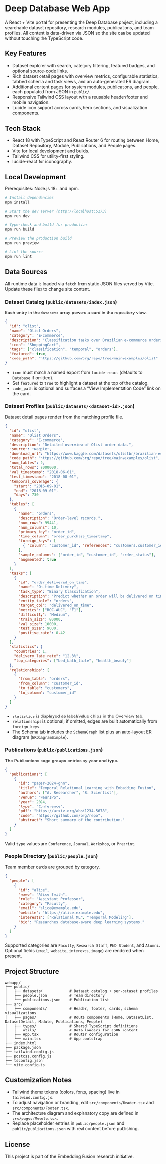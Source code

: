# Deep Database Web App

A React + Vite portal for presenting the Deep Database project, including a searchable dataset repository, research modules, publications, and team profiles. All content is data-driven via JSON so the site can be updated without touching the TypeScript code.

## Key Features

- Dataset explorer with search, category filtering, featured badges, and optional source-code links.
- Rich dataset detail pages with overview metrics, configurable statistics, tabbed schema and task views, and an auto-generated ER diagram.
- Additional content pages for system modules, publications, and people, each populated from JSON in `public/`.
- Responsive Tailwind CSS layout with a reusable header/footer and mobile navigation.
- Lucide icon support across cards, hero sections, and visualization components.

## Tech Stack

- React 18 with TypeScript and React Router 6 for routing between Home, Dataset Repository, Module, Publications, and People pages.
- Vite for local development and builds.
- Tailwind CSS for utility-first styling.
- lucide-react for iconography.

## Local Development

Prerequisites: Node.js 18+ and npm.

```bash
# Install dependencies
npm install

# Start the dev server (http://localhost:5173)
npm run dev

# Type-check and build for production
npm run build

# Preview the production build
npm run preview

# Lint the source
npm run lint
```

## Data Sources

All runtime data is loaded via `fetch` from static JSON files served by Vite. Update these files to change site content.

### Dataset Catalog (`public/datasets/index.json`)

Each entry in the `datasets` array powers a card in the repository view.

```json
{
  "id": "olist",
  "name": "Olist Orders",
  "category": "E-commerce",
  "description": "Classification tasks over Brazilian e-commerce orders.",
  "icon": "ShoppingCart",
  "tags": ["classification", "temporal", "orders"],
  "featured": true,
  "code_path": "https://github.com/org/repo/tree/main/examples/olist"
}
```

- `icon` must match a named export from `lucide-react` (defaults to `Database` if omitted).
- Set `featured` to `true` to highlight a dataset at the top of the catalog.
- `code_path` is optional and surfaces a “View Implementation Code” link on the card.

### Dataset Profiles (`public/datasets/<dataset-id>.json`)

Dataset detail pages render from the matching profile file.

```json
{
  "id": "olist",
  "name": "Olist Orders",
  "category": "E-commerce",
  "description": "Detailed overview of Olist order data.",
  "source": "Kaggle",
  "download_url": "https://www.kaggle.com/datasets/olistbr/brazilian-ecommerce",
  "code_path": "https://github.com/org/repo/tree/main/examples/olist",
  "num_tables": 9,
  "total_rows": 2000000,
  "val_timestamp": "2018-06-01",
  "test_timestamp": "2018-08-01",
  "temporal_coverage": {
    "start": "2016-09-01",
    "end": "2018-09-01",
    "days": 730
  },
  "tables": [
    {
      "name": "orders",
      "description": "Order-level records.",
      "num_rows": 99441,
      "num_columns": 10,
      "primary_key": "order_id",
      "time_column": "order_purchase_timestamp",
      "foreign_keys": [
        { "column": "customer_id", "references": "customers.customer_id" }
      ],
      "sample_columns": ["order_id", "customer_id", "order_status"],
      "augmented": true
    }
  ],
  "tasks": [
    {
      "id": "order_delivered_on_time",
      "name": "On-time Delivery",
      "task_type": "Binary Classification",
      "description": "Predict whether an order will be delivered on time.",
      "entity_table": "orders",
      "target_col": "delivered_on_time",
      "metrics": ["ROC-AUC", "F1"],
      "difficulty": "Medium",
      "train_size": 80000,
      "val_size": 10000,
      "test_size": 9000,
      "positive_rate": 0.42
    }
  ],
  "statistics": {
    "countries": 1,
    "delivery_late_rate": "12.3%",
    "top_categories": ["bed_bath_table", "health_beauty"]
  },
  "relationships": [
    {
      "from_table": "orders",
      "from_column": "customer_id",
      "to_table": "customers",
      "to_column": "customer_id"
    }
  ]
}
```

- `statistics` is displayed as label/value chips in the Overview tab.
- `relationships` is optional; if omitted, edges are built automatically from `foreign_keys`.
- The Schema tab includes the `SchemaGraph` list plus an auto-layout ER diagram (`ERDiagramSimple`).

### Publications (`public/publications.json`)

The Publications page groups entries by year and type.

```json
{
  "publications": [
    {
      "id": "paper-2024-gnn",
      "title": "Temporal Relational Learning with Embedding Fusion",
      "authors": ["A. Researcher", "B. Scientist"],
      "venue": "NeurIPS",
      "year": 2024,
      "type": "Conference",
      "pdf": "https://arxiv.org/abs/1234.5678",
      "code": "https://github.com/org/repo",
      "abstract": "Short summary of the contribution."
    }
  ]
}
```

Valid `type` values are `Conference`, `Journal`, `Workshop`, or `Preprint`.

### People Directory (`public/people.json`)

Team member cards are grouped by category.

```json
{
  "people": [
    {
      "id": "alice",
      "name": "Alice Smith",
      "role": "Assistant Professor",
      "category": "Faculty",
      "email": "alice@example.edu",
      "website": "https://alice.example.edu",
      "interests": ["Relational ML", "Temporal Modeling"],
      "bio": "Researches database-aware deep learning systems."
    }
  ]
}
```

Supported categories are `Faculty`, `Research Staff`, `PhD Student`, and `Alumni`. Optional fields (`email`, `website`, `interests`, `image`) are rendered when present.

## Project Structure

```
webapp/
├── public/
│   ├── datasets/            # Dataset catalog + per-dataset profiles
│   ├── people.json          # Team directory
│   └── publications.json    # Publication list
├── src/
│   ├── components/          # Header, footer, cards, schema visualizations
│   ├── pages/               # Route components (Home, DatasetList, DatasetDetail, Module, Publications, People)
│   ├── types/               # Shared TypeScript definitions
│   ├── utils/               # Data loaders for JSON content
│   ├── App.tsx              # Router configuration
│   └── main.tsx             # App bootstrap
├── index.html
├── package.json
├── tailwind.config.js
├── postcss.config.js
├── tsconfig.json
└── vite.config.ts
```

## Customization Notes

- Tailwind theme tokens (colors, fonts, spacing) live in `tailwind.config.js`.
- To adjust navigation or branding, edit `src/components/Header.tsx` and `src/components/Footer.tsx`.
- The architecture diagram and explanatory copy are defined in `src/pages/Module.tsx`.
- Replace placeholder entries in `public/people.json` and `public/publications.json` with real content before publishing.

## License

This project is part of the Embedding Fusion research initiative.
